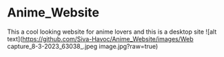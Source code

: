 # Anime_Website
This a cool looking website for anime lovers and this is a desktop site
![alt text](https://github.com/Siva-Havoc/Anime_Website/images/Web capture_8-3-2023_63038_.jpeg image.jpg?raw=true)
